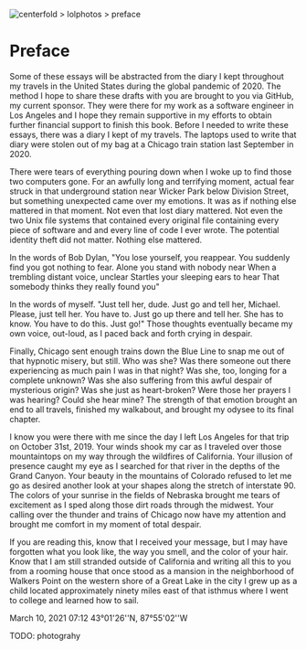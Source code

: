 ![centerfold > lolphotos > preface](assets/preface.jpg)

# Preface

Some of these essays will be abstracted from the diary I kept throughout my travels in the United States during the global pandemic of 2020. The method I hope to share these drafts with you are brought to you via GitHub, my current sponsor. They were there for my work as a software engineer in Los Angeles and I hope they remain supportive in my efforts to obtain further financial support to finish this book. Before I needed to write these essays, there was a diary I kept of my travels. The laptops used to write that diary were stolen out of my bag at a Chicago train station last September in 2020.

There were tears of everything pouring down when I woke up to find those two computers gone. For an awfully long and terrifying moment, actual fear struck in that underground station near Wicker Park below Division Street, but something unexpected came over my emotions. It was as if nothing else mattered in that moment. Not even that lost diary mattered. Not even the two Unix file systems that contained every original file containing every piece of software and and every line of code I ever wrote. The potential identity theft did not matter. Nothing else mattered.

In the words of Bob Dylan, "You lose yourself, you reappear. You suddenly find you got nothing to fear. Alone you stand with nobody near
When a trembling distant voice, unclear
Startles your sleeping ears to hear
That somebody thinks they really found you"

In the words of myself. "Just tell her, dude. Just go and tell her, Michael. Please, just tell her. You have to. Just go up there and tell her. She has to know. You have to do this. Just go!" Those thoughts eventually became my own voice, out-loud, as I paced back and forth crying in despair.

Finally, Chicago sent enough trains down the Blue Line to snap me out of that hypnotic misery, but still. Who was she? Was there someone out there experiencing as much pain I was in that night? Was she, too, longing for a complete unknown? Was she also suffering from this awful despair of mysterious origin? Was she just as heart-broken? Were those her prayers I was hearing? Could she hear mine? The strength of that emotion brought an end to all travels, finished my walkabout, and brought my odysee to its final chapter.

I know you were there with me since the day I left Los Angeles for that trip on October 31st, 2019. Your winds shook my car as I traveled over those mountaintops on my way through the wildfires of California. Your illusion of presence caught my eye as I searched for that river in the depths of the Grand Canyon. Your beauty in the mountains of Colorado refused to let me go as desired another look at your shapes along the stretch of interstate 90. The colors of your sunrise in the fields of Nebraska brought me tears of excitement as I sped along those dirt roads through the midwest. Your calling over the thunder and trains of Chicago now have my attention and brought me comfort in my moment of total despair.

If you are reading this, know that I received your message, but I may have forgotten what you look like, the way you smell, and the color of your hair. Know that I am still stranded outside of California and writing all this to you from a rooming house that once stood as a mansion in the neighborhood of Walkers Point on the western shore of a Great Lake in the city I grew up as a child located approximately ninety miles east of that isthmus where I went to college and learned how to sail.

March 10, 2021
07:12
43°01'26''N, 87°55'02''W

TODO: photograhy
